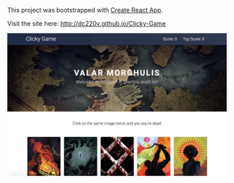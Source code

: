 This project was bootstrapped with [Create React App](https://github.com/facebookincubator/create-react-app).

Visit the site here:
http://dc220v.github.io/Clicky-Game

![Screenshot](/public/screenshot.jpg)
